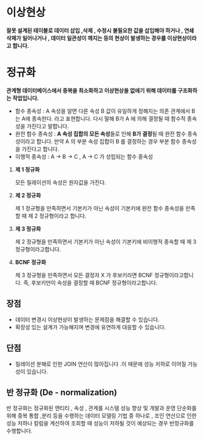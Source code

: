 # 이상현상

**잘못 설계된 테이블로 데이터 삽입 ,삭제 , 수정시 불필요한 값을 삽입해야 하거나 , 연쇄 삭제가 일어나거나 , 데이터 일관성이 깨지는 등의 현상이 발생하는 경우를 이상현상이라고 합니다.**

# 정규화

**관계형 데이터베이스에서 중복을 최소화하고 이상현상을 없애기 위해 데이터를 구조화하는 작업입니다.**

- 함수 종속성 : A 속성을 알면 다른 속성 B 값이 유일하게 정해지는 의존 관계에서 B 는 A에 종속한다. 라고 표현합니다. 다시 말해 B가 A 에 의해 결정될 때 함수적 종속성을 가진다고 말합니다.
- 완전 함수 종속성 : **A 속성 집합의 모든 속성**들로 인해 **B가 결정**될 때 완전 함수 종속성이라고 합니다. 만약 A 의 부분 속성 집합이 B 를 결정하는 경우 부분 함수 종속성을 가진다고 합니다.
- 이행적 종속성 :  A → B → C ,  A → C 가 성립되는 함수 종속성
1. **제 1 정규화**
    
    모든 릴레이션의 속성은 원자값을 가진다.
    
2. **제 2 정규화** 
    
    제 1 정규형을 만족하면서 기본키가 아닌 속성이 기본키에 완전 함수 종속성을 만족할 때 제 2 정규형이라고 합니다.
    
3. **제 3 정규화**
    
    제 2 정규형을 만족하면서 기본키가 아닌 속성이 기본키에 비이행적 종속할 때 제 3 정규형이라고합니다.
    
4. **BCNF 정규화**
    
    제 3 정규형을 만족하면서 모든 결정자 X 가 후보키라면 BCNF 정규형이라고합니다. 즉,  후보키만이 속성을 결정할 때 BCNF 정규형이라고합니다.
    

## 장점

- 데이터 변경시 이상현상이 발생하는 문제점을 해결할 수 있습니다.
- 확장성 있는 설계가 가능해지며 변경에 유연하게 대응할 수 있습니다.

## 단점

- 릴레이션 분해로 인한 JOIN 연산이 많아집니다 .이 때문에 성능 저하로 이어질 가능성이 있습니다.

## 반 정규화 (De - normalization)

반 정규화는 정규화된 앤티티 , 속성 , 관계를 시스템 성능 향상 및 개발과 운영 단순화를 위해 중복 통합 ,분리 등을 수행하는 데이터 모델링 기법 중 하나로 , 조인 연산으로 인한 성능 저하나 칼럼을 계산하여 조회할 때 성능이 저하될 것이 예상되는 경우 반정규화를 수행합니다.
